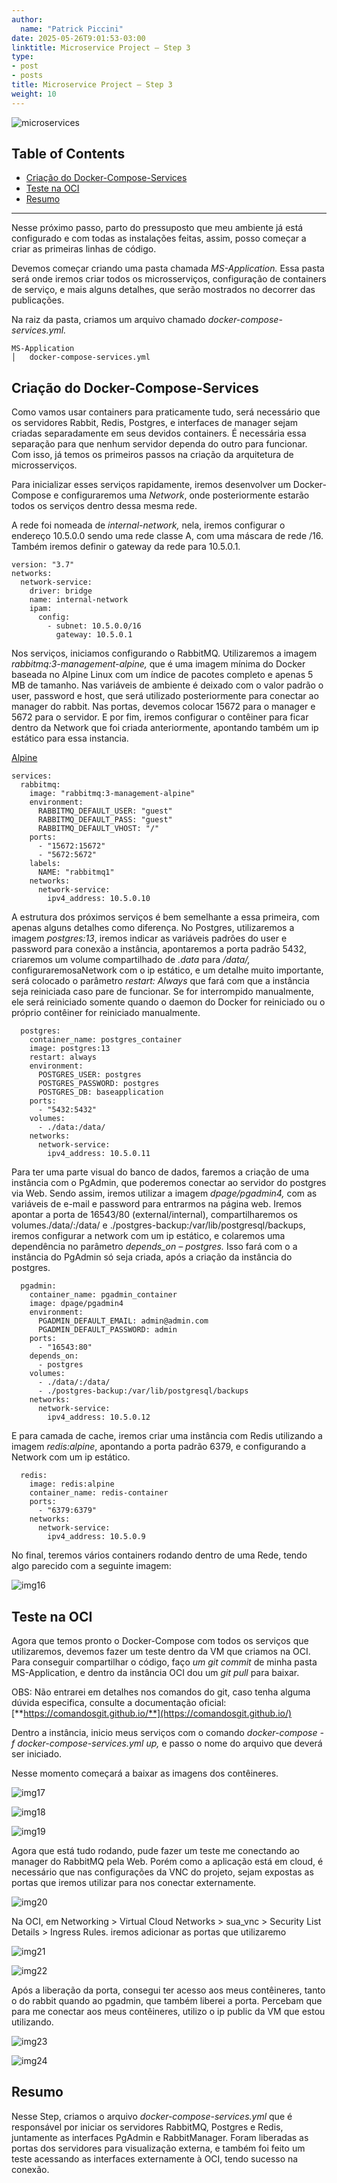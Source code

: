```yaml
---
author:
  name: "Patrick Piccini"
date: 2025-05-26T9:01:53-03:00
linktitle: Microservice Project – Step 3
type:
- post
- posts
title: Microservice Project – Step 3
weight: 10
---
```

![microservices](/images/microservice_project/microservices.png)
## Table of Contents
- [Criação do Docker-Compose-Services](#cria%C3%A7%C3%A3o-do-docker-compose-services)
- [Teste na OCI](#teste-na-oci)
- [Resumo](#resumo)
---

Nesse próximo passo, parto do pressuposto que meu ambiente já está configurado e com todas as instalações feitas, assim, posso começar a criar as primeiras linhas de código.

Devemos começar criando uma pasta chamada _MS-Application._ Essa pasta será onde iremos criar todos os microsserviços, configuração de containers de serviço, e mais alguns detalhes, que serão mostrados no decorrer das publicações.

Na raiz da pasta, criamos um arquivo chamado _docker-compose-services.yml._

~~~ Estrutura
MS-Application
│   docker-compose-services.yml
~~~
## Criação do Docker-Compose-Services

Como vamos usar containers para praticamente tudo, será necessário que os servidores Rabbit, Redis, Postgres, e interfaces de manager sejam criadas separadamente em seus devidos containers. É necessária essa separação para que nenhum servidor dependa do outro para funcionar. Com isso, já temos os primeiros passos na criação da arquitetura de microsserviços.

Para inicializar esses serviços rapidamente, iremos desenvolver um Docker-Compose e configuraremos uma _Network_, onde posteriormente estarão todos os serviços dentro dessa mesma rede.

A rede foi nomeada de _internal-network,_ nela, iremos configurar o endereço 10.5.0.0 sendo uma rede classe A, com uma máscara de rede /16. Também iremos definir o gateway da rede para 10.5.0.1.

~~~ docker
version: "3.7"
networks:
  network-service:
    driver: bridge
    name: internal-network
    ipam:
      config:
        - subnet: 10.5.0.0/16
          gateway: 10.5.0.1
~~~

Nos serviços, iniciamos configurando o RabbitMQ. Utilizaremos a imagem _rabbitmq:3-management-alpine,_ que é uma imagem mínima do Docker baseada no Alpine Linux com um índice de pacotes completo e apenas 5 MB de tamanho. Nas variáveis de ambiente é deixado com o valor padrão o user, password e host, que será utilizado posteriormente para conectar ao manager do rabbit. Nas portas, devemos colocar 15672 para o manager e 5672 para o servidor. E por fim, iremos configurar o contêiner para ficar dentro da Network que foi criada anteriormente, apontando também um ip estático para essa instancia.

[Alpine](https://hub.docker.com/_/alpine)

~~~ docker
services:
  rabbitmq:
    image: "rabbitmq:3-management-alpine"
    environment:
      RABBITMQ_DEFAULT_USER: "guest"
      RABBITMQ_DEFAULT_PASS: "guest"
      RABBITMQ_DEFAULT_VHOST: "/"
    ports:
      - "15672:15672"
      - "5672:5672"
    labels:
      NAME: "rabbitmq1"
    networks:
      network-service:
        ipv4_address: 10.5.0.10
~~~

A estrutura dos próximos serviços é bem semelhante a essa primeira, com apenas alguns detalhes como diferença. No Postgres, utilizaremos a imagem _postgres:13_, iremos indicar as variáveis padrões do user e password para conexão a instância, apontaremos a porta padrão 5432, criaremos um volume compartilhado de _.data_ para _/data/,_ configuraremosaNetwork com o ip estático, e um detalhe muito importante, será colocado o parâmetro _restart: Always_ que fará com que a instância seja reiniciada caso pare de funcionar. Se for interrompido manualmente, ele será reiniciado somente quando o daemon do Docker for reiniciado ou o próprio contêiner for reiniciado manualmente.

~~~ docker
  postgres:
    container_name: postgres_container
    image: postgres:13
    restart: always
    environment:
      POSTGRES_USER: postgres
      POSTGRES_PASSWORD: postgres
      POSTGRES_DB: baseapplication
    ports:
      - "5432:5432"
    volumes:
      - ./data:/data/
    networks:
      network-service:
        ipv4_address: 10.5.0.11
~~~

Para ter uma parte visual do banco de dados, faremos a criação de uma instância com o PgAdmin, que poderemos conectar ao servidor do postgres via Web. Sendo assim, iremos utilizar a imagem _dpage/pgadmin4,_ com as variáveis de e-mail e password para entrarmos na página web. Iremos apontar a porta de 16543/80 (external/internal), compartilharemos os volumes./data/:/data/ e ./postgres-backup:/var/lib/postgresql/backups, iremos configurar a network com um ip estático, e colaremos uma dependência no parâmetro _depends\_on – postgres._ Isso fará com o a instância do PgAdmin só seja criada, após a criação da instância do postgres.

~~~ docker
  pgadmin:
    container_name: pgadmin_container
    image: dpage/pgadmin4
    environment:
      PGADMIN_DEFAULT_EMAIL: admin@admin.com
      PGADMIN_DEFAULT_PASSWORD: admin
    ports:
      - "16543:80"
    depends_on:
      - postgres
    volumes:
      - ./data/:/data/
      - ./postgres-backup:/var/lib/postgresql/backups
    networks:
      network-service:
        ipv4_address: 10.5.0.12
~~~

E para camada de cache, iremos criar uma instância com Redis utilizando a imagem _redis:alpine_, apontando a porta padrão 6379, e configurando a Network com um ip estático.

~~~ docker
  redis:
    image: redis:alpine
    container_name: redis-container
    ports:
      - "6379:6379"
    networks:
      network-service:
        ipv4_address: 10.5.0.9
~~~

No final, teremos vários containers rodando dentro de uma Rede, tendo algo parecido com a seguinte imagem:

![img16](/images/microservice_project/img16.jpg)

## Teste na OCI

Agora que temos pronto o Docker-Compose com todos os serviços que utilizaremos, devemos fazer um teste dentro da VM que criamos na OCI. Para conseguir compartilhar o código, faço _um git commit_ de minha pasta MS-Application, e dentro da instância OCI dou um _git pull_ para baixar.

OBS: Não entrarei em detalhes nos comandos do git, caso tenha alguma dúvida especifica, consulte a documentação oficial: [**https://comandosgit.github.io/**](https://comandosgit.github.io/)

Dentro a instância, inicio meus serviços com o comando _docker-compose -f docker-compose-services.yml up,_ e passo o nome do arquivo que deverá ser iniciado.

Nesse momento começará a baixar as imagens dos contêineres.

![img17](/images/microservice_project/img17.jpg)

![img18](/images/microservice_project/img18.jpg)

![img19](/images/microservice_project/img19.jpg)

Agora que está tudo rodando, pude fazer um teste me conectando ao manager do RabbitMQ pela Web. Porém como a aplicação está em cloud, é necessário que nas configurações da VNC do projeto, sejam expostas as portas que iremos utilizar para nos conectar externamente.

![img20](/images/microservice_project/img20.jpg)

Na OCI, em Networking > Virtual Cloud Networks > sua\_vnc > Security List Details > Ingress Rules. iremos adicionar as portas que utilizaremo

![img21](/images/microservice_project/img21.jpg)

![img22](/images/microservice_project/img22.jpg)

Após a liberação da porta, consegui ter acesso aos meus contêineres, tanto o do rabbit quando ao pgadmin, que também liberei a porta. Percebam que para me conectar aos meus contêineres, utilizo o ip public da VM que estou utilizando.

![img23](/images/microservice_project/img23.jpg)

![img24](/images/microservice_project/img24.jpg)

## Resumo

Nesse Step, criamos o arquivo _docker-compose-services.yml_ que é responsável por iniciar os servidores RabbitMQ, Postgres e Redis, juntamente as interfaces PgAdmin e RabbitManager. Foram liberadas as portas dos servidores para visualização externa, e também foi feito um teste acessando as interfaces externamente à OCI, tendo sucesso na conexão.